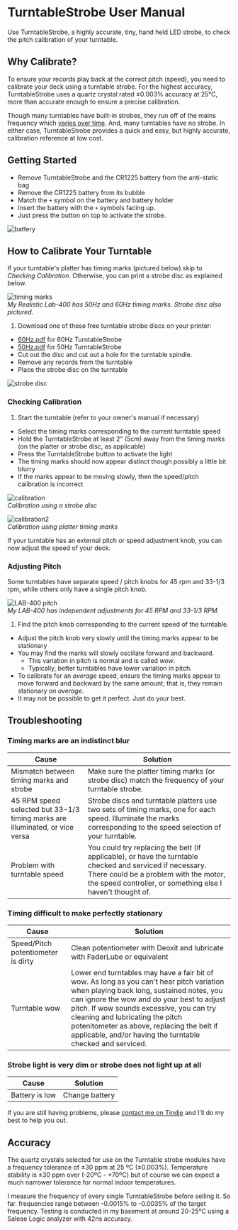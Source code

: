 # TurntableStrobe User Manual
Use TurntableStrobe, a highly accurate, tiny, hand held LED strobe, to check the pitch calibration of your turntable.

## Why Calibrate?
To ensure your records play back at the correct pitch (speed), you need to calibrate your deck using a turntable strobe. For the highest accuracy, TurntableStrobe uses a quartz crystal rated ±0.003% accuracy at 25°C, more than accurate enough to ensure a precise calibration.

Though many turntables have built-in strobes, they run off of the mains frequency which [varies over time](http://dabbledoo.weebly.com/mains-frequency.html). And, many turntables have no strobe. In either case, TurntableStrobe provides a quick and easy, but highly accurate, calibration reference at low cost.

## Getting Started
* Remove TurntableStrobe and the CR1225 battery from the anti-static bag
* Remove the CR1225 battery from its bubble
* Match the ```+``` symbol on the battery and battery holder
* Insert the battery with the ```+``` symbols facing up.
* Just press the button on top to activate the strobe.

![battery](images/battery.png)

## How to Calibrate Your Turntable
If your turntable's platter has timing marks (pictured below) skip to *Checking Calibration*. Otherwise, you can print a strobe disc as explained below.

![timing marks](images/plattertimingmarks.jpg)  
*My Realistic Lab-400 has 50Hz and 60Hz timing marks. Strobe disc also pictured.*

1. Download one of these free turntable strobe discs on your printer:
  * [60Hz.pdf](http://www.extremephono.com/ftp/60Hz.PDF) for 60Hz TurntableStrobe
  * [50Hz.pdf](http://www.extremephono.com/ftp/50Hz.PDF) for 50Hz TurntableStrobe
* Cut out the disc and cut out a hole for the turntable spindle.
* Remove any records from the turntable
* Place the strobe disc on the turntable

![strobe disc](images/strobedisc.jpg)

### Checking Calibration
1. Start the turntable (refer to your owner's manual if necessary)
* Select the timing marks corresponding to the current turntable speed
* Hold the TurntableStrobe at least 2" (5cm) away from the timing marks (on the platter or strobe disc, as applicable)
* Press the TurntableStrobe button to activate the light
* The timing marks should now appear distinct though possibly a little bit blurry
* If the marks appear to be moving slowly, then the speed/pitch calibration is incorrect

![calibration](images/calibration.jpg)  
*Calibration using a strobe disc*

![calibration2](images/calibration2.jpg)  
*Calibration using platter timing marks*

If your turntable has an external pitch or speed adjustment knob, you can now adjust the speed of your deck.

### Adjusting Pitch
Some turntables have separate speed / pitch knobs for 45 rpm and 33-1/3 rpm, while others only have a single pitch knob.

![LAB-400 pitch](images/speedknobs.jpg)  
*My LAB-400 has independent adjustments for 45 RPM and 33-1/3 RPM.*

1. Find the pitch knob corresponding to the current speed of the turntable.
* Adjust the pitch knob very slowly until the timing marks appear to be stationary
* You may find the marks will slowly oscillate forward and backward.
  * This variation in pitch is normal and is called *wow*.
  * Typically, better turntables have lower variation in pitch.
* To calibrate for an *average* speed, ensure the timing marks appear to move forward and backward by the same amount; that is, they remain stationary *on average*.
* It may not be possible to get it perfect. Just do your best.

## Troubleshooting

### Timing marks are an indistinct blur

| Cause | Solution |
| ----- | -------- |
| Mismatch between timing marks and strobe | Make sure the platter timing marks (or strobe disc) match the frequency of your turntable strobe. |
| 45 RPM speed selected but 33-1/3 timing marks are illuminated, or vice versa | Strobe discs and turntable platters use two sets of timing marks, one for each speed. Illuminate the marks corresponding to the speed selection of your turntable. |
| Problem with turntable speed | You could try replacing the belt (if applicable), or have the turntable checked and serviced if necessary. There could be a problem with the motor, the speed controller, or something else I haven't thought of. |

### Timing difficult to make perfectly stationary

| Cause | Solution |
| ----- | -------- |
| Speed/Pitch potentiometer is dirty | Clean potentiometer with Deoxit and lubricate with FaderLube or equivalent |
| Turntable wow | Lower end turntables may have a fair bit of wow. As long as you can't hear pitch variation when playing back long, sustained notes, you can ignore the wow and do your best to adjust pitch. If wow sounds excessive, you can try cleaning and lubricating the pitch potenitometer as above, replacing the belt if applicable, and/or having the turntable checked and serviced. |

### Strobe light is very dim or strobe does not light up at all

| Cause | Solution |
| ----- | -------- |
| Battery is low | Change battery |

If you are still having problems, please [contact me on Tindie](https://www.tindie.com/stores/bot_thoughts/) and I'll do my best to help you out.

## Accuracy
The quartz crystals selected for use on the Turntable strobe modules have a frequency tolerance of ±30 ppm at 25 ºC (±0.003%). Temperature stability is ±30 ppm over (-20ºC - +70ºC) but of course we can expect a much narrower tolerance for normal indoor temperatures.

I measure the frequency of every single TurntableStrobe before selling it. So far. frequencies range between -0.0015% to -0.0035% of the target frequency. Testing is conducted in my basement at around 20-25°C using a Saleae Logic analyzer with 42ns accuracy.
